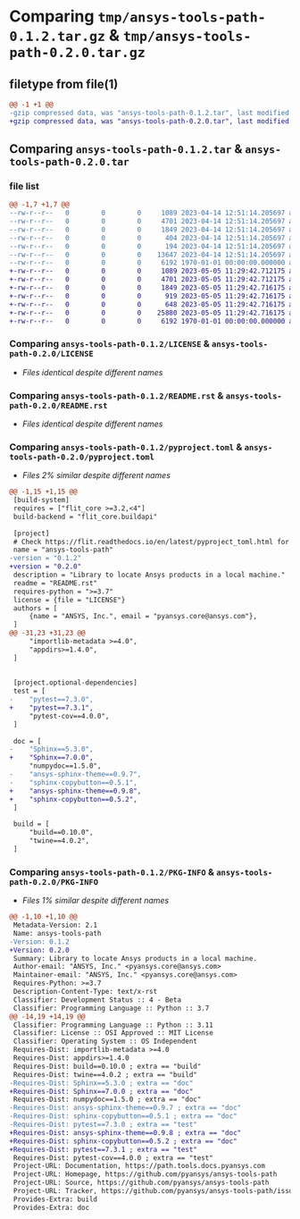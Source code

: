 # Comparing `tmp/ansys-tools-path-0.1.2.tar.gz` & `tmp/ansys-tools-path-0.2.0.tar.gz`

## filetype from file(1)

```diff
@@ -1 +1 @@
-gzip compressed data, was "ansys-tools-path-0.1.2.tar", last modified: Fri Apr 14 12:51:30 2023, max compression
+gzip compressed data, was "ansys-tools-path-0.2.0.tar", last modified: Fri May  5 11:29:55 2023, max compression
```

## Comparing `ansys-tools-path-0.1.2.tar` & `ansys-tools-path-0.2.0.tar`

### file list

```diff
@@ -1,7 +1,7 @@
--rw-r--r--   0        0        0     1089 2023-04-14 12:51:14.205697 ansys-tools-path-0.1.2/LICENSE
--rw-r--r--   0        0        0     4701 2023-04-14 12:51:14.205697 ansys-tools-path-0.1.2/README.rst
--rw-r--r--   0        0        0     1849 2023-04-14 12:51:14.205697 ansys-tools-path-0.1.2/pyproject.toml
--rw-r--r--   0        0        0      404 2023-04-14 12:51:14.205697 ansys-tools-path-0.1.2/src/ansys/tools/path/__init__.py
--rw-r--r--   0        0        0      194 2023-04-14 12:51:14.205697 ansys-tools-path-0.1.2/src/ansys/tools/path/misc.py
--rw-r--r--   0        0        0    13647 2023-04-14 12:51:14.205697 ansys-tools-path-0.1.2/src/ansys/tools/path/path.py
--rw-r--r--   0        0        0     6192 1970-01-01 00:00:00.000000 ansys-tools-path-0.1.2/PKG-INFO
+-rw-r--r--   0        0        0     1089 2023-05-05 11:29:42.712175 ansys-tools-path-0.2.0/LICENSE
+-rw-r--r--   0        0        0     4701 2023-05-05 11:29:42.712175 ansys-tools-path-0.2.0/README.rst
+-rw-r--r--   0        0        0     1849 2023-05-05 11:29:42.716175 ansys-tools-path-0.2.0/pyproject.toml
+-rw-r--r--   0        0        0      919 2023-05-05 11:29:42.716175 ansys-tools-path-0.2.0/src/ansys/tools/path/__init__.py
+-rw-r--r--   0        0        0      648 2023-05-05 11:29:42.716175 ansys-tools-path-0.2.0/src/ansys/tools/path/misc.py
+-rw-r--r--   0        0        0    25880 2023-05-05 11:29:42.716175 ansys-tools-path-0.2.0/src/ansys/tools/path/path.py
+-rw-r--r--   0        0        0     6192 1970-01-01 00:00:00.000000 ansys-tools-path-0.2.0/PKG-INFO
```

### Comparing `ansys-tools-path-0.1.2/LICENSE` & `ansys-tools-path-0.2.0/LICENSE`

 * *Files identical despite different names*

### Comparing `ansys-tools-path-0.1.2/README.rst` & `ansys-tools-path-0.2.0/README.rst`

 * *Files identical despite different names*

### Comparing `ansys-tools-path-0.1.2/pyproject.toml` & `ansys-tools-path-0.2.0/pyproject.toml`

 * *Files 2% similar despite different names*

```diff
@@ -1,15 +1,15 @@
 [build-system]
 requires = ["flit_core >=3.2,<4"]
 build-backend = "flit_core.buildapi"
 
 [project]
 # Check https://flit.readthedocs.io/en/latest/pyproject_toml.html for all available sections
 name = "ansys-tools-path"
-version = "0.1.2"
+version = "0.2.0"
 description = "Library to locate Ansys products in a local machine."
 readme = "README.rst"
 requires-python = ">=3.7"
 license = {file = "LICENSE"}
 authors = [
     {name = "ANSYS, Inc.", email = "pyansys.core@ansys.com"},
 ]
@@ -31,23 +31,23 @@
     "importlib-metadata >=4.0",
     "appdirs>=1.4.0",
 ]
 
 
 [project.optional-dependencies]
 test = [
-    "pytest==7.3.0",
+    "pytest==7.3.1",
     "pytest-cov==4.0.0",
 ]
 
 doc = [
-    "Sphinx==5.3.0",
+    "Sphinx==7.0.0",
     "numpydoc==1.5.0",
-    "ansys-sphinx-theme==0.9.7",
-    "sphinx-copybutton==0.5.1",
+    "ansys-sphinx-theme==0.9.8",
+    "sphinx-copybutton==0.5.2",
 ]
 
 build = [
     "build==0.10.0",
     "twine==4.0.2",
 ]
```

### Comparing `ansys-tools-path-0.1.2/PKG-INFO` & `ansys-tools-path-0.2.0/PKG-INFO`

 * *Files 1% similar despite different names*

```diff
@@ -1,10 +1,10 @@
 Metadata-Version: 2.1
 Name: ansys-tools-path
-Version: 0.1.2
+Version: 0.2.0
 Summary: Library to locate Ansys products in a local machine.
 Author-email: "ANSYS, Inc." <pyansys.core@ansys.com>
 Maintainer-email: "ANSYS, Inc." <pyansys.core@ansys.com>
 Requires-Python: >=3.7
 Description-Content-Type: text/x-rst
 Classifier: Development Status :: 4 - Beta
 Classifier: Programming Language :: Python :: 3.7
@@ -14,19 +14,19 @@
 Classifier: Programming Language :: Python :: 3.11
 Classifier: License :: OSI Approved :: MIT License
 Classifier: Operating System :: OS Independent
 Requires-Dist: importlib-metadata >=4.0
 Requires-Dist: appdirs>=1.4.0
 Requires-Dist: build==0.10.0 ; extra == "build"
 Requires-Dist: twine==4.0.2 ; extra == "build"
-Requires-Dist: Sphinx==5.3.0 ; extra == "doc"
+Requires-Dist: Sphinx==7.0.0 ; extra == "doc"
 Requires-Dist: numpydoc==1.5.0 ; extra == "doc"
-Requires-Dist: ansys-sphinx-theme==0.9.7 ; extra == "doc"
-Requires-Dist: sphinx-copybutton==0.5.1 ; extra == "doc"
-Requires-Dist: pytest==7.3.0 ; extra == "test"
+Requires-Dist: ansys-sphinx-theme==0.9.8 ; extra == "doc"
+Requires-Dist: sphinx-copybutton==0.5.2 ; extra == "doc"
+Requires-Dist: pytest==7.3.1 ; extra == "test"
 Requires-Dist: pytest-cov==4.0.0 ; extra == "test"
 Project-URL: Documentation, https://path.tools.docs.pyansys.com
 Project-URL: Homepage, https://github.com/pyansys/ansys-tools-path
 Project-URL: Source, https://github.com/pyansys/ansys-tools-path
 Project-URL: Tracker, https://github.com/pyansys/ansys-tools-path/issues
 Provides-Extra: build
 Provides-Extra: doc
```


